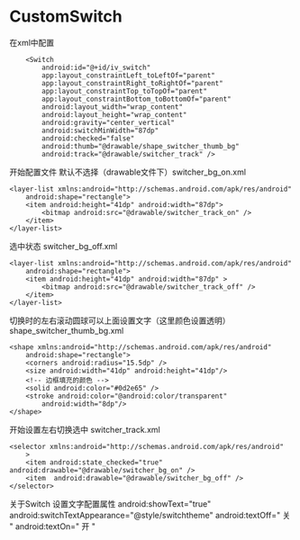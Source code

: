 # CustomSwitch
在xml中配置
```
    <Switch
        android:id="@+id/iv_switch"
        app:layout_constraintLeft_toLeftOf="parent"
        app:layout_constraintRight_toRightOf="parent"
        app:layout_constraintTop_toTopOf="parent"
        app:layout_constraintBottom_toBottomOf="parent"
        android:layout_width="wrap_content"
        android:layout_height="wrap_content"
        android:gravity="center_vertical"
        android:switchMinWidth="87dp"
        android:checked="false"
        android:thumb="@drawable/shape_switcher_thumb_bg"
        android:track="@drawable/switcher_track" />
```
开始配置文件
默认不选择（drawable文件下）switcher_bg_on.xml
```
<layer-list xmlns:android="http://schemas.android.com/apk/res/android"
    android:shape="rectangle">
    <item android:height="41dp" android:width="87dp">
        <bitmap android:src="@drawable/switcher_track_on" />
    </item>
</layer-list>
```
选中状态 switcher_bg_off.xml
```
<layer-list xmlns:android="http://schemas.android.com/apk/res/android"
    android:shape="rectangle">
    <item android:height="41dp" android:width="87dp" >
        <bitmap android:src="@drawable/switcher_track_off" />
    </item>
</layer-list>
```
切换时的左右滚动圆球可以上面设置文字（这里颜色设置透明） shape_switcher_thumb_bg.xml
```
<shape xmlns:android="http://schemas.android.com/apk/res/android"
    android:shape="rectangle">
    <corners android:radius="15.5dp" />
    <size android:width="41dp" android:height="41dp"/>
    <!-- 边框填充的颜色 -->
    <solid android:color="#0d2e65" />
    <stroke android:color="@android:color/transparent"
        android:width="8dp"/>
</shape>
```
开始设置左右切换选中 switcher_track.xml
```
<selector xmlns:android="http://schemas.android.com/apk/res/android"
    >
    <item android:state_checked="true" android:drawable="@drawable/switcher_bg_on" />
    <item  android:drawable="@drawable/switcher_bg_off" />
</selector>
```
关于Switch 设置文字配置属性
android:showText="true"
android:switchTextAppearance="@style/switchtheme"
android:textOff="  关  "
android:textOn="   开  "





